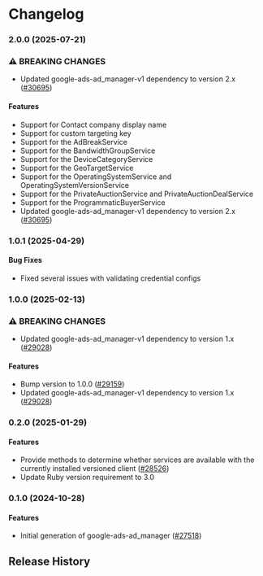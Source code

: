 # Changelog

### 2.0.0 (2025-07-21)

### ⚠ BREAKING CHANGES

* Updated google-ads-ad_manager-v1 dependency to version 2.x ([#30695](https://github.com/googleapis/google-cloud-ruby/issues/30695))

#### Features

* Support for Contact company display name 
* Support for custom targeting key 
* Support for the AdBreakService 
* Support for the BandwidthGroupService 
* Support for the DeviceCategoryService 
* Support for the GeoTargetService 
* Support for the OperatingSystemService and OperatingSystemVersionService 
* Support for the PrivateAuctionService and PrivateAuctionDealService 
* Support for the ProgrammaticBuyerService 
* Updated google-ads-ad_manager-v1 dependency to version 2.x ([#30695](https://github.com/googleapis/google-cloud-ruby/issues/30695)) 

### 1.0.1 (2025-04-29)

#### Bug Fixes

* Fixed several issues with validating credential configs 

### 1.0.0 (2025-02-13)

### ⚠ BREAKING CHANGES

* Updated google-ads-ad_manager-v1 dependency to version 1.x ([#29028](https://github.com/googleapis/google-cloud-ruby/issues/29028))

#### Features

* Bump version to 1.0.0 ([#29159](https://github.com/googleapis/google-cloud-ruby/issues/29159)) 
* Updated google-ads-ad_manager-v1 dependency to version 1.x ([#29028](https://github.com/googleapis/google-cloud-ruby/issues/29028)) 

### 0.2.0 (2025-01-29)

#### Features

* Provide methods to determine whether services are available with the currently installed versioned client ([#28526](https://github.com/googleapis/google-cloud-ruby/issues/28526)) 
* Update Ruby version requirement to 3.0 

### 0.1.0 (2024-10-28)

#### Features

* Initial generation of google-ads-ad_manager ([#27518](https://github.com/googleapis/google-cloud-ruby/issues/27518)) 

## Release History
